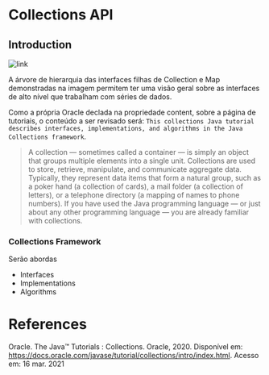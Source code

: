 # Collections API

## Introduction
![link](https://docs.oracle.com/javase/tutorial/figures/collections/colls-coreInterfaces.gif)

A árvore de hierarquia das interfaces filhas de Collection e Map demonstradas na imagem permitem ter uma visão geral sobre as interfaces de alto nível que trabalham com séries de dados.

Como a própria Oracle declada na propriedade content, sobre a página de tutoriais, o conteúdo a ser revisado será: `This collections Java tutorial describes interfaces, implementations, and algorithms in the Java Collections framework`.

> A collection — sometimes called a container — is simply an object that groups multiple elements into a single unit. Collections are used to store, retrieve, manipulate, and communicate aggregate data. Typically, they represent data items that form a natural group, such as a poker hand (a collection of cards), a mail folder (a collection of letters), or a telephone directory (a mapping of names to phone numbers). If you have used the Java programming language — or just about any other programming language — you are already familiar with collections.

### Collections Framework

Serão abordas
- Interfaces
- Implementations
- Algorithms

# References
Oracle. The Java™ Tutorials : Collections. Oracle, 2020. Disponível em: https://docs.oracle.com/javase/tutorial/collections/intro/index.html. Acesso em: 16 mar. 2021